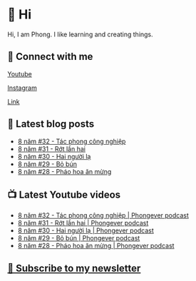# 👋 Hi

Hi, I am Phong. I like learning and creating things.

## 🔗 Connect with me
[Youtube](https://www.youtube.com/@phongever "Youtube")

[Instagram](https://www.instagram.com/phongever "Instagram")

[Link](https://beacons.ai/phongever "Link")

## 📝 Latest blog posts

<!-- BLOG-POST-LIST:START -->
- [8 năm #32 - Tác phong công nghiệp](https://phongever.substack.com/p/8-nam-32-tac-phong-cong-nghiep)
- [8 năm #31 - Rớt lần hai](https://phongever.substack.com/p/8-nam-31-rot-lan-hai)
- [8 năm #30 - Hai người lạ](https://phongever.substack.com/p/8-nam-30-hai-nguoi-la)
- [8 năm #29 - Bỏ bún](https://phongever.substack.com/p/8-nam-29-bo-bun)
- [8 năm #28 - Pháo hoa ăn mừng](https://phongever.substack.com/p/8-nam-28-phao-hoa-an-mung)
<!-- BLOG-POST-LIST:END -->

## 📺 Latest Youtube videos

<!-- YOUTUBE-VIDEO-LIST:START -->
- [8 năm #32 - Tác phong công nghiệp | Phongever podcast](https://www.youtube.com/watch?v=UtwTU4odEIw)
- [8 năm #31 - Rớt lần hai | Phongever podcast](https://www.youtube.com/watch?v=NlrY7vuto60)
- [8 năm #30 - Hai người lạ | Phongever podcast](https://www.youtube.com/watch?v=pizj1huZ5jU)
- [8 năm #29 - Bỏ bún | Phongever podcast](https://www.youtube.com/watch?v=XmVZkud7hT4)
- [8 năm #28 - Pháo hoa ăn mừng | Phongever podcast](https://www.youtube.com/watch?v=etSw-3P9Bo0)
<!-- YOUTUBE-VIDEO-LIST:END -->

## [💌 Subscribe to my newsletter](https://phongever.substack.com/)
